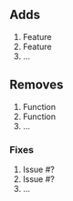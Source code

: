 ## Adds
1. Feature
2. Feature
3. ...

## Removes
1. Function
2. Function
3. ...

### Fixes
1. Issue #?
2. Issue #?
3. ...
